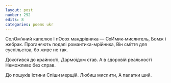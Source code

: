 ```yaml
---
layout: post
number: 292
edits: 8
categories: poems ukr
---
```


СолОмʼяний капелюх
І пОсох мандрівника —
СхИмик-мислитель,
Бомж і жебрак.
Проганяють подалі романтика-мрійника, 
Він сміття для суспільства, бо живе не так.

Докотився до крайності, 
Дармоїдом став.
А в здоровій реальності
Неможливо без справ. 

До пошуків істини 
Спіши мерщій.
Любиш мислити,
А палатки ший.
